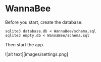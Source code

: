 # WannaBee

Before you start, create the database:

    sqlite3 database.db < WannaBee/schema.sql
    sqlite3 empty.db < WannaBee/schema.sql

Then start the app.

![alt text][images/settings.png]

